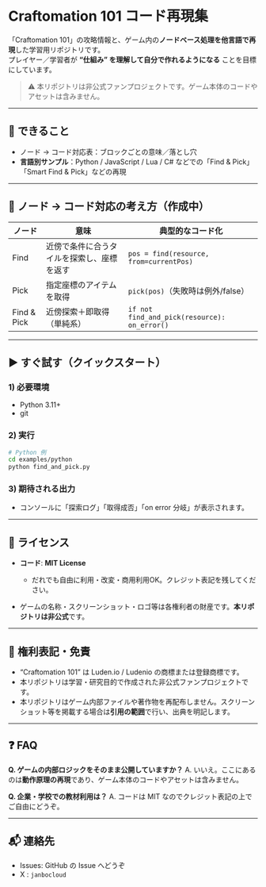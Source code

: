 # Craftomation 101 コード再現集

「Craftomation 101」の攻略情報と、ゲーム内の**ノードベース処理を他言語で再現**した学習用リポジトリです。  
プレイヤー／学習者が **“仕組み” を理解して自分で作れるようになる** ことを目標にしています。

> ⚠️ 本リポジトリは非公式ファンプロジェクトです。ゲーム本体のコードやアセットは含みません。

---

## 🚀 できること
- ノード → コード対応表：ブロックごとの意味／落とし穴
- **言語別サンプル**：Python / JavaScript / Lua / C# などでの「Find & Pick」「Smart Find & Pick」などの再現

---

## 🧩 ノード → コード対応の考え方（作成中）
| ノード | 意味 | 典型的なコード化 |
|---|---|---|
| Find | 近傍で条件に合うタイルを探索し、座標を返す | `pos = find(resource, from=currentPos)` |
| Pick | 指定座標のアイテムを取得 | `pick(pos)`（失敗時は例外/false） |
| Find & Pick | 近傍探索＋即取得（単純系） | `if not find_and_pick(resource): on_error()` |

---

## ▶️ すぐ試す（クイックスタート）
### 1) 必要環境
- Python 3.11+
- git

### 2) 実行
```bash
# Python 例
cd examples/python
python find_and_pick.py
````

### 3) 期待される出力

* コンソールに「探索ログ」「取得成否」「on error 分岐」が表示されます。

---

## 🔐 ライセンス

* **コード**: **MIT License**

  * だれでも自由に利用・改変・商用利用OK。クレジット表記を残してください。

* ゲームの名称・スクリーンショット・ロゴ等は各権利者の財産です。**本リポジトリは非公式**です。

---

## 📎 権利表記・免責

* “Craftomation 101” は Luden.io / Ludenio の商標または登録商標です。
* 本リポジトリは学習・研究目的で作成された非公式ファンプロジェクトです。
* 本リポジトリはゲーム内部ファイルや著作物を再配布しません。スクリーンショット等を掲載する場合は**引用の範囲**で行い、出典を明記します。

---

## ❓ FAQ

**Q. ゲームの内部ロジックをそのまま公開していますか？**
A. いいえ。ここにあるのは**動作原理の再現**であり、ゲーム本体のコードやアセットは含みません。

**Q. 企業・学校での教材利用は？**
A. コードは MIT なのでクレジット表記の上でご自由にどうぞ。

---

## 📬 連絡先

* Issues: GitHub の Issue へどうぞ
* X : `janbocloud` 

